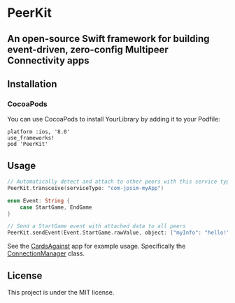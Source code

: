 # PeerKit

## An open-source Swift framework for building event-driven, zero-config Multipeer Connectivity apps

## Installation

### CocoaPods

You can use CocoaPods to install YourLibrary by adding it to your Podfile:

```
platform :ios, '8.0'
use_frameworks!
pod 'PeerKit'
```

## Usage

```swift
// Automatically detect and attach to other peers with this service type
PeerKit.transceive(serviceType: "com-jpsim-myApp")

enum Event: String {
    case StartGame, EndGame
}

// Send a StartGame event with attached data to all peers
PeerKit.sendEvent(Event.StartGame.rawValue, object: ["myInfo": "hello!"] as AnyObject)
```

See the [CardsAgainst](https://github.com/jpsim/CardsAgainst) app for example usage. Specifically the [ConnectionManager](https://github.com/jpsim/CardsAgainst/blob/master/CardsAgainst/Controllers/ConnectionManager.swift) class.

## License

This project is under the MIT license.
